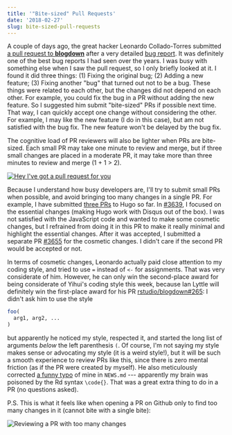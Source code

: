 ```yaml
---
title: '"Bite-sized" Pull Requests'
date: '2018-02-27'
slug: bite-sized-pull-requests
---
```


A couple of days ago, the great hacker Leonardo Collado-Torres submitted [a pull request to **blogdown**](https://github.com/rstudio/blogdown/pull/263) after a very detailed [bug report](https://github.com/rstudio/blogdown/issues/261). It was definitely one of the best bug reports I had seen over the years. I was busy with something else when I saw the pull request, so I only briefly looked at it. I found it did three things: (1) Fixing the original bug; (2) Adding a new feature; (3) Fixing another "bug" that turned out not to be a bug. These things were related to each other, but the changes did not depend on each other. For example, you could fix the bug in a PR without adding the new feature. So I suggested him submit "bite-sized" PRs if possible next time. That way, I can quickly accept one change without considering the other. For example, I may like the new feature (I do in this case), but am not satisfied with the bug fix. The new feature won't be delayed by the bug fix.

The cognitive load of PR reviewers will also be lighter when PRs are bite-sized. Each small PR may take one minute to review and merge, but if three small changes are placed in a moderate PR, it may take more than three minutes to review and merge (1 + 1 > 2).

[![Hey I've got a pull request for you](https://pbs.twimg.com/media/DkAJYk6XgAAEVt2.jpg:large)](https://twitter.com/_ColinFay/status/1026831038587326464)

Because I understand how busy developers are, I'll try to submit small PRs when possible, and avoid bringing too many changes in a single PR. For example, I have submitted [three PRs](https://github.com/gohugoio/hugo/pulls?q=is%3Apr+author%3Ayihui+is%3Aclosed) to Hugo so far. In [#3639](https://github.com/gohugoio/hugo/pull/3639), I focused on the essential changes (making Hugo work with Disqus out of the box). I was not satisfied with the JavaScript code and wanted to make some cosmetic changes, but I refrained from doing it in this PR to make it really minimal and highlight the essential changes. After it was accepted, I submitted a separate PR [#3655](https://github.com/gohugoio/hugo/pull/3655) for the cosmetic changes. I didn't care if the second PR would be accepted or not.

In terms of cosmetic changes, Leonardo actually paid close attention to my coding style, and tried to use `=` instead of `<-` for assignments. That was very considerate of him. However, he can only win the second-place award for being considerate of Yihui's coding style this week, because Ian Lyttle will definitely win the first-place award for his PR [rstudio/blogdown#265](https://github.com/rstudio/blogdown/pull/265): I didn't ask him to use the style

```r
foo(
  arg1, arg2, ...
)
```

but apparently he noticed my style, respected it, and started the long list of arguments _below_ the left parenthesis `(`. Of course, I'm not saying my style makes sense or advocating my style (it is a weird style!), but it will be such a smooth experience to review PRs like this, since there is zero mental friction (as if the PR were created by myself). He also meticulously corrected [a funny typo](https://github.com/rstudio/blogdown/pull/265#discussion_r170489377) of mine in `NEWS.md` --- apparently my brain was poisoned by the Rd syntax `\code{}`. That was a great extra thing to do in a PR (no questions asked).

P.S. This is what it feels like when opening a PR on Github only to find too many changes in it (cannot bite with a single bite):

![Reviewing a PR with too many changes](https://slides.yihui.org/gif/dog-fish.gif)
